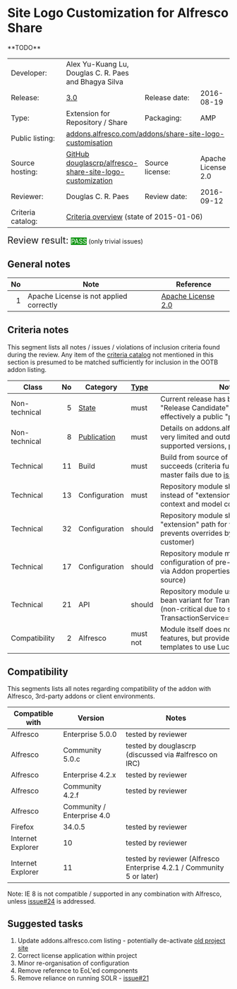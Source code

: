 # Site Logo Customization for Alfresco Share

<table width="100%">
    <tr>
        <td width="120">Developer:</td>
        <td>Alex Yu-Kuang Lu, Douglas C. R. Paes and Bhagya Silva</td>
        <td colspan="2"></td>
    </tr>
    <tr>
        <td width="120">Release:</td>
        <td><a href="https://github.com/douglascrp/alfresco-share-site-logo-customization/releases/tag/3.0">3.0</a></td>
        <td width="120">Release date:</td>
        <td>2016-08-19</td>
    </tr>
    <tr>
        <td width="120">Type:</td>
        <td>Extension for Repository / Share</td>
        <td width="120">Packaging:</td>
        <td>AMP</td>
    </tr>
    <tr>
        <td width="120">Public listing:</td>
        <td colspan="3"><a href="https://addons.alfresco.com/addons/share-site-logo-customisation">addons.alfresco.com/addons/share-site-logo-customisation</a></td>
    </tr>
    <tr>
        <td width="120">Source hosting:</td>
        <td><a href="https://github.com/douglascrp/alfresco-share-site-logo-customization">GitHub douglascrp/alfresco-share-site-logo-customization</a></td>
        <td width="120">Source license:</td>
        <td>Apache License 2.0</td>
    </tr>
    <tr>
        <td width="120">Reviewer:</td>
        <td>Douglas C. R. Paes</td>
        <td width="120">Review date:</td>
        <td>2016-09-12</td>
    </tr>
    <tr>
        **TODO**
        <td>Criteria catalog:</td>
        <td colspan="3"><a href="https://github.com/OrderOfTheBee/addons/wiki/Inclusion-criteria-overview">Criteria overview</a> (state of 2015-01-06)</td>
    </tr>
</table>

<p><span style="font-size:150%;">Review result: </span><span class="label labelstyle-159818 linked-labelstyle-159818 lightertooltipped" style="background-color: #159818; color: #fff;">PASS</span> (only trivial issues)</p>

## General notes

No | Note | Reference
--: | ---- | ---------
 1 | Apache License is not applied correctly | [Apache License 2.0](http://www.apache.org/licenses/LICENSE-2.0)

## Criteria notes

This segment lists all notes / issues / violations of inclusion criteria found during the review. Any item of the [criteria catalog](https://github.com/OrderOfTheBee/addons/wiki/Inclusion-criteria-overview) not mentioned in this section is presumed to be matched sufficiently for inclusion in the OOTB addon listing.

Class | No | Category | [Type](https://github.com/OrderOfTheBee/addons/wiki/General-guidelines#requirement-relevance-types) | Note | 
----- | --: | -------- | :----- | ----
Non-technical | 5 | [State](https://github.com/OrderOfTheBee/addons/wiki/Non-technical-inclusion-criteria#state) | must | Current release has been marked as a "Release Candidate" for 15+ months - effectively a public "production"
Non-technical | 8 | [Publication](https://github.com/OrderOfTheBee/addons/wiki/Non-technical-inclusion-criteria#public-listing) | must | Details on addons.alfresco.com listing very limited and outdated (minimal supported versions, project link)
Technical | 11 | Build | must | Build from source of tag 0.6.0-rc1 succeeds (criteria fulfilled), but current master fails due to [issue#30](https://github.com/share-extras/js-console/issues/30) |
Technical | 13 | Configuration | must | Repository module should use "module" instead of "extension" path for Spring context and model configuration
Technical | 32 | Configuration | should | Repository module should not use "extension" path for web scripts (which prevents overrides by end user / customer)
Technical | 17 | Configuration | should | Repository module might want to allow configuration of pre-/post-roll scripts via Addon properties (or inline into Java source)
Technical | 21 | API | should | Repository module uses non-public bean variant for TransactionService (non-critical due to simple alias of TransactionService=transactionService)
Compatibility | 2 | Alfresco | must not | Module itself does not use EoL'ed features, but provides console templates to use Lucene

## Compatibility

This segments lists all notes regarding compatibility of the addon with Alfresco, 3rd-party addons or client environments.

Compatible with | Version | Notes
--- | --- | ---
Alfresco | Enterprise 5.0.0 | tested by reviewer
Alfresco | Community 5.0.c | tested by douglascrp (discussed via #alfresco on IRC)
Alfresco | Enterprise 4.2.x | tested by reviewer
Alfresco | Community 4.2.f | tested by reviewer
Alfresco | Community / Enterprise 4.0 | | API and configuration compatible (document list actions)
Firefox | 34.0.5 | tested by reviewer
Internet Explorer | 10 | tested by reviewer
Internet Explorer | 11 | tested by reviewer (Alfresco Enterprise 4.2.1 / Community 5 or later)

Note: IE 8 is not compatible / supported in any combination with Alfresco, unless [issue#24](https://github.com/share-extras/js-console/issues/24) is addressed.

## Suggested tasks

1. Update addons.alfresco.com listing - potentially de-activate [old project site](https://code.google.com/p/share-extras/wiki/JavascriptConsole)
2. Correct license application within project
3. Minor re-organisation of configuration
4. Remove reference to EoL'ed components
5. Remove reliance on running SOLR - [issue#21](https://github.com/share-extras/js-console/issues/21)
